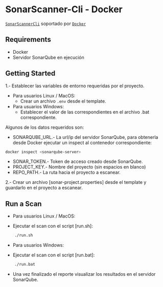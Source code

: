 # SonarScanner-Cli - Docker

[`SonarScannerCli`](https://docs.sonarsource.com/sonarqube/latest/analyzing-source-code/scanners/sonarscanner/) soportado por [`Docker`](https://www.docker.com)

## Requirements

- Docker
- Servidor SonarQube en ejecución

## Getting Started

1.- Establecer las variables de entorno requeridas por el proyecto.
- Para usuarios Linux / MacOS:
    * Crear un archivo `.env` desde el template. 
- Para usuarios Windows:
    * Establecer el valor de las <variables> correspondientes en el archivo .bat correspondiente.

Algunos de los datos requeridos son:
+ SONARQUBE_URL.- La url/ip del servidor SonarQube, para obtenerla desde Docker ejecutar un inspect al contenedor correspondiente:

```bash
docker inspect <sonarqube-server>
```

+ SONAR_TOKEN.- Token de acceso creado desde SonarQube.
+ PROJECT_KEY.- Nombre del proyecto (sin espacios en blanco)
+ REPO_PATH.- La ruta hacia el proyecto a escanear.

2.- Crear un archivo [sonar-project.properties] desde el template y guardarlo en el proyecto a escanear.

## Run a Scan

- Para usuarios Linux / MacOS:
* Ejecutar el scan con el script [run.sh]:

```bash
    ./run.sh
```
- Para usuarios Windows:
* Ejecutar el scan con el script [run.bat]:
```bash
    ./run.bat
```
- Una vez finalizado el reporte visualizar los resultados en el servidor SonarQube.
